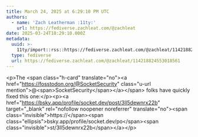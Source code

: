 ```yaml
---
title: March 24, 2025 at 6:29:10 PM UTC
authors:
  - name: 'Zach Leatherman :11ty:'
    url: https://fediverse.zachleat.com/@zachleat
date: 2025-03-24T18:29:10.000Z
metadata:
  uuid: >-
    11ty/import::rss::https://fediverse.zachleat.com/@zachleat/114218824553018561
  type: fediverse
  url: https://fediverse.zachleat.com/@zachleat/114218824553018561
---
```

\<p>The \<span class="h-card" translate="no">\<a href="https://fosstodon.org/@SocketSecurity" class="u-url mention">@\<span>SocketSecurity\</span>\</a>\</span> folks have quickly fixed this one:\</p>\<p>\<a href="https://bsky.app/profile/socket.dev/post/3ll5dewnrx22b" target="\_blank" rel="nofollow noopener noreferrer" translate="no">\<span class="invisible">https://\</span>\<span class="ellipsis">bsky.app/profile/socket.dev/po\</span>\<span class="invisible">st/3ll5dewnrx22b\</span>\</a>\</p>